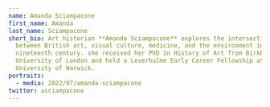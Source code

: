 ```yaml
---
name: Amanda Sciampacone
first_name: Amanda
last_name: Sciampacone
short_bio: Art historian **Amanda Sciampacone** explores the intersections
  between British art, visual culture, medicine, and the environment in the long
  nineteenth century. she received her PhD in History of Art from Birkbeck,
  University of London and held a Leverhulme Early Career Fellowship at the
  University of Warwick.
portraits:
  - media: 2022/07/amanda-sciampacone
twitter: asciampacone
---
```

